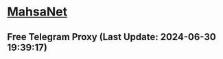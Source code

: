 
# [MahsaNet](https://t.me/mahsa_net)
## Free Telegram Proxy (Last Update: 2024-06-30 19:39:17)

    